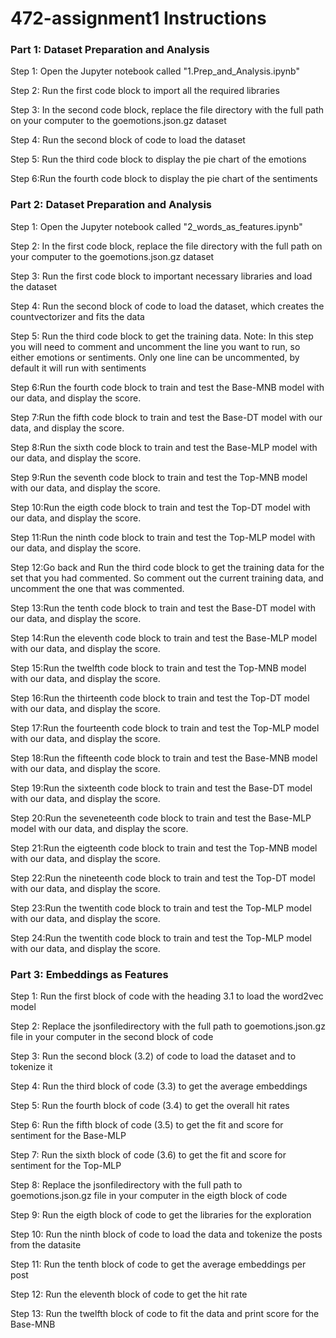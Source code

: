 # 472-assignment1 Instructions

### Part 1: Dataset Preparation and Analysis
Step 1: Open the Jupyter notebook called "1.Prep_and_Analysis.ipynb"

Step 2: Run the first code block to import all the required libraries

Step 3: In the second code block, replace the file directory with the full path on your computer to the goemotions.json.gz dataset

Step 4: Run the second block of code to load the dataset

Step 5: Run the third code block to display the pie chart of the emotions

Step 6:Run the fourth code block to display the pie chart of the sentiments



### Part 2: Dataset Preparation and Analysis


Step 1: Open the Jupyter notebook called "2_words_as_features.ipynb"

Step 2: In the first code block, replace the file directory with the full path on your computer to the goemotions.json.gz dataset

Step 3: Run the first code block to important necessary libraries and load the dataset

Step 4: Run the second block of code to load the dataset, which creates the countvectorizer and fits the data

Step 5: Run the third code block to get the training data. Note: In this step you will need to comment and uncomment the line you want to run, so either emotions or sentiments. Only one line can be uncommented, by default it will run with sentiments

Step 6:Run the fourth code block to train and test the Base-MNB model with our data, and display the score.

Step 7:Run the fifth code block to train and test the Base-DT model with our data, and display the score.

Step 8:Run the sixth code block to train and test the Base-MLP model with our data, and display the score.

Step 9:Run the seventh code block to train and test the Top-MNB model with our data, and display the score.

Step 10:Run the eigth code block to train and test the Top-DT model with our data, and display the score.

Step 11:Run the ninth code block to train and test the Top-MLP model with our data, and display the score.

Step 12:Go back and Run the third code block to get the training data for the set that you had commented. So comment out the current training data, and uncomment the one that was commented.

Step 13:Run the tenth code block to train and test the Base-DT model with our data, and display the score.

Step 14:Run the eleventh code block to train and test the Base-MLP model with our data, and display the score.

Step 15:Run the twelfth code block to train and test the Top-MNB model with our data, and display the score.

Step 16:Run the thirteenth code block to train and test the Top-DT model with our data, and display the score.

Step 17:Run the fourteenth code block to train and test the Top-MLP model with our data, and display the score.

 Step 18:Run the fifteenth code block to train and test the Base-MNB model with our data, and display the score.
 
Step 19:Run the sixteenth code block to train and test the Base-DT model with our data, and display the score.

Step 20:Run the seveneteenth code block to train and test the Base-MLP model with our data, and display the score.

Step 21:Run the eigteenth code block to train and test the Top-MNB model with our data, and display the score.

Step 22:Run the nineteenth code block to train and test the Top-DT model with our data, and display the score.

Step 23:Run the twentith code block to train and test the Top-MLP model with our data, and display the score.

Step 24:Run the twentith code block to train and test the Top-MLP model with our data, and display the score.

  
### Part 3: Embeddings as Features

Step 1: Run the first block of code with the heading 3.1 to load the word2vec model

Step 2: Replace the jsonfiledirectory with the full path to goemotions.json.gz file in your computer in the second block of code

Step 3: Run the second block (3.2) of code to load the dataset and to tokenize it

Step 4: Run the third block of code (3.3) to get the average embeddings

Step 5: Run the fourth block of code (3.4) to get the overall hit rates

Step 6: Run the fifth block of code (3.5) to get the fit and score for sentiment for the Base-MLP

Step 7: Run the sixth block of code (3.6) to get the fit and score for sentiment for the Top-MLP

Step 8: Replace the jsonfiledirectory with the full path to goemotions.json.gz file in your computer in the eigth block of code

Step 9: Run the eigth block of code to get the libraries for the exploration

Step 10: Run the ninth block of code to load the data and tokenize the posts from the datasite

Step 11: Run the tenth block of code to get the average embeddings per post

Step 12: Run the eleventh block of code to get the hit rate

Step 13: Run the twelfth block of code to fit the data and print score for the Base-MNB
